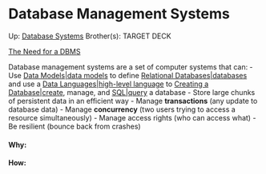 # Database Management Systems

Up: [Database Systems](database_systems)
Brother(s):
TARGET DECK

[The Need for a DBMS](the_need_for_a_dbms)

Database management systems are a set of computer systems that can:
	- Use [Data Models|data models](data_models|data_models) to define [Relational Databases|databases](relational_databases|databases) and use a [Data Languages|high-level language](data_languages|high-level_language) to [Creating a Database|create](creating_a_database|create), manage, and [SQL|query](sql|query) a database
	- Store large chunks of persistent data in an efficient way
	- Manage **transactions** (any update to database data)
	- Manage **concurrency** (two users trying to access a resource simultaneously)
	- Manage access rights (who can access what)
	- Be resilient (bounce back from crashes)

































#### Why:
#### How:









